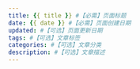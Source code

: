 ```yaml
---
title: {{ title }} #【必需】页面标题
date: {{ date }} #【必需】页面创建日期
updated: #【可选】页面更新日期
tags: #【可选】文章标签
categories: #【可选】文章分类
description: #【可选】文章描述
---
```

